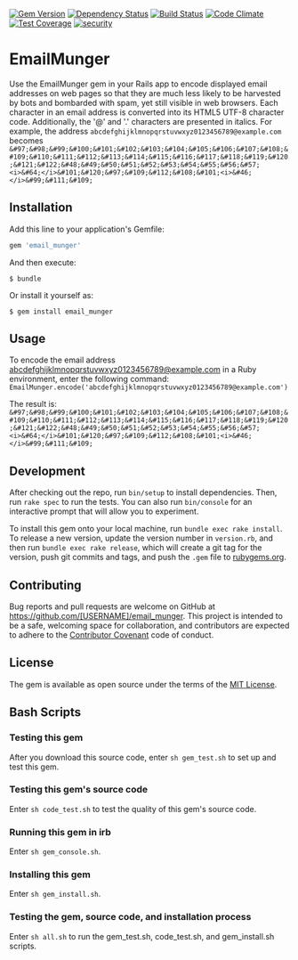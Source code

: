 [![Gem Version](https://badge.fury.io/rb/email_munger.svg)](https://badge.fury.io/rb/email_munger)
[![Dependency Status](https://gemnasium.com/jhsu802701/email_munger.svg)](https://gemnasium.com/jhsu802701/email_munger)
[![Build Status](https://travis-ci.org/jhsu802701/email_munger.svg?branch=master)](https://travis-ci.org/jhsu802701/email_munger)
[![Code Climate](https://codeclimate.com/github/jhsu802701/email_munger/badges/gpa.svg)](https://codeclimate.com/github/jhsu802701/email_munger)
[![Test Coverage](https://codeclimate.com/github/jhsu802701/email_munger/badges/coverage.svg)](https://codeclimate.com/github/jhsu802701/email_munger/coverage)
[![security](https://hakiri.io/github/jhsu802701/email_munger/master.svg)](https://hakiri.io/github/jhsu802701/email_munger/master)

# EmailMunger

Use the EmailMunger gem in your Rails app to encode displayed email addresses on web pages so that they are much less likely to be harvested by bots and bombarded with spam, yet still visible in web browsers.  Each character in an email address is converted into its HTML5 UTF-8 character code.  Additionally, the '@' and '.' characters are presented in italics.  For example, the address
`abcdefghijklmnopqrstuvwxyz0123456789@example.com` becomes `&#97;&#98;&#99;&#100;&#101;&#102;&#103;&#104;&#105;&#106;&#107;&#108;&#109;&#110;&#111;&#112;&#113;&#114;&#115;&#116;&#117;&#118;&#119;&#120;&#121;&#122;&#48;&#49;&#50;&#51;&#52;&#53;&#54;&#55;&#56;&#57;<i>&#64;</i>&#101;&#120;&#97;&#109;&#112;&#108;&#101;<i>&#46;</i>&#99;&#111;&#109;`

## Installation

Add this line to your application's Gemfile:

```ruby
gem 'email_munger'
```

And then execute:

    $ bundle

Or install it yourself as:

    $ gem install email_munger

## Usage

To encode the email address abcdefghijklmnopqrstuvwxyz0123456789@example.com in a Ruby environment, enter the following command:
`EmailMunger.encode('abcdefghijklmnopqrstuvwxyz0123456789@example.com')`

The result is:
`&#97;&#98;&#99;&#100;&#101;&#102;&#103;&#104;&#105;&#106;&#107;&#108;&#109;&#110;&#111;&#112;&#113;&#114;&#115;&#116;&#117;&#118;&#119;&#120;&#121;&#122;&#48;&#49;&#50;&#51;&#52;&#53;&#54;&#55;&#56;&#57;<i>&#64;</i>&#101;&#120;&#97;&#109;&#112;&#108;&#101;<i>&#46;</i>&#99;&#111;&#109;`

## Development

After checking out the repo, run `bin/setup` to install dependencies. Then, run `rake spec` to run the tests. You can also run `bin/console` for an interactive prompt that will allow you to experiment.

To install this gem onto your local machine, run `bundle exec rake install`. To release a new version, update the version number in `version.rb`, and then run `bundle exec rake release`, which will create a git tag for the version, push git commits and tags, and push the `.gem` file to [rubygems.org](https://rubygems.org).

## Contributing

Bug reports and pull requests are welcome on GitHub at https://github.com/[USERNAME]/email_munger. This project is intended to be a safe, welcoming space for collaboration, and contributors are expected to adhere to the [Contributor Covenant](contributor-covenant.org) code of conduct.


## License

The gem is available as open source under the terms of the [MIT License](http://opensource.org/licenses/MIT).

## Bash Scripts
### Testing this gem
After you download this source code, enter `sh gem_test.sh` to set up and test this gem.

### Testing this gem's source code
Enter `sh code_test.sh` to test the quality of this gem's source code.
### Running this gem in irb
Enter `sh gem_console.sh`.

### Installing this gem
Enter `sh gem_install.sh`.
### Testing the gem, source code, and installation process
Enter `sh all.sh` to run the gem_test.sh, code_test.sh, and gem_install.sh scripts.
